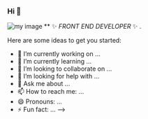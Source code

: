 ### Hi 👋
![my image](https://agendarweb.com.ar/wp-content/uploads/2020/07/tecnolog%C3%ADa-y-creaci%C3%B3n.png)
** ✨ _FRONT END DEVELOPER_ ✨ .

Here are some ideas to get you started:

- 🔭 I’m currently working on ...
- 🌱 I’m currently learning ...
- 👯 I’m looking to collaborate on ...
- 🤔 I’m looking for help with ...
- 💬 Ask me about ...
- 📫 How to reach me: ...
- 😄 Pronouns: ...
- ⚡ Fun fact: ...
-->
